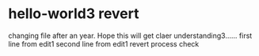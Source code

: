 # hello-world3 revert
changing file after an year. Hope this will get claer understanding3......
first line from edit1
second line from edit1
revert process check
